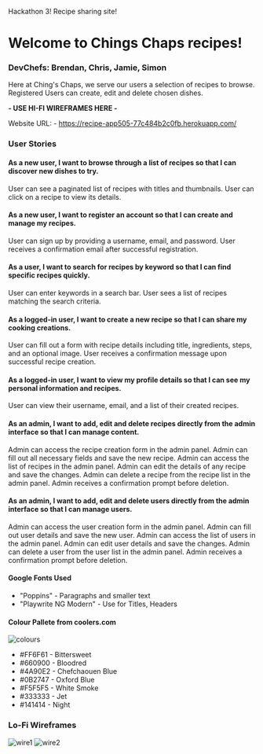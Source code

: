 Hackathon 3! Recipe sharing site!
# Welcome to Chings Chaps recipes!
### DevChefs: Brendan, Chris, Jamie, Simon

Here at Ching's Chaps, we serve our users a selection of recipes to browse. Registered Users can create, edit and delete chosen dishes. 


**- USE HI-FI WIREFRAMES HERE -**


Website URL: - https://recipe-app505-77c484b2c0fb.herokuapp.com/
### User Stories

#### As a new user, I want to browse through a list of recipes so that I can discover new dishes to try.

User can see a paginated list of recipes with titles and thumbnails.
User can click on a recipe to view its details.

#### As a new user, I want to register an account so that I can create and manage my recipes.

User can sign up by providing a username, email, and password.
User receives a confirmation email after successful registration.

#### As a user, I want to search for recipes by keyword so that I can find specific recipes quickly.

User can enter keywords in a search bar.
User sees a list of recipes matching the search criteria.

#### As a logged-in user, I want to create a new recipe so that I can share my cooking creations.

User can fill out a form with recipe details including title, ingredients, steps, and an optional image.
User receives a confirmation message upon successful recipe creation.

#### As a logged-in user, I want to view my profile details so that I can see my personal information and recipes.

User can view their username, email, and a list of their created recipes.

#### As an admin, I want to add, edit and delete recipes directly from the admin interface so that I can manage content.

Admin can access the recipe creation form in the admin panel.
Admin can fill out all necessary fields and save the new recipe.
Admin can access the list of recipes in the admin panel.
Admin can edit the details of any recipe and save the changes.
Admin can delete a recipe from the recipe list in the admin panel.
Admin receives a confirmation prompt before deletion.

#### As an admin, I want to add, edit and delete users directly from the admin interface so that I can manage users.

Admin can access the user creation form in the admin panel.
Admin can fill out user details and save the new user.
Admin can access the list of users in the admin panel.
Admin can edit user details and save the changes.
Admin can delete a user from the user list in the admin panel.
Admin receives a confirmation prompt before deletion.

#### Google Fonts Used
- "Poppins" - Paragraphs and smaller text
- "Playwrite NG Modern" - Use for Titles, Headers

#### Colour Pallete from coolers.com
![colours](../Hackathon3-Recipe/static/images/colorscool.png)
- #FF6F61 - Bittersweet
- #660900 - Bloodred
- #4A90E2 - Chefchaouen Blue
- #0B2747 - Oxford Blue
- #F5F5F5 - White Smoke
- #333333 - Jet
- #141414 - Night

### Lo-Fi Wireframes
![wire1](../Hackathon3-Recipe/static/images/desk1.png)
![wire2](../Hackathon3-Recipe/static/images/mob1.png)
